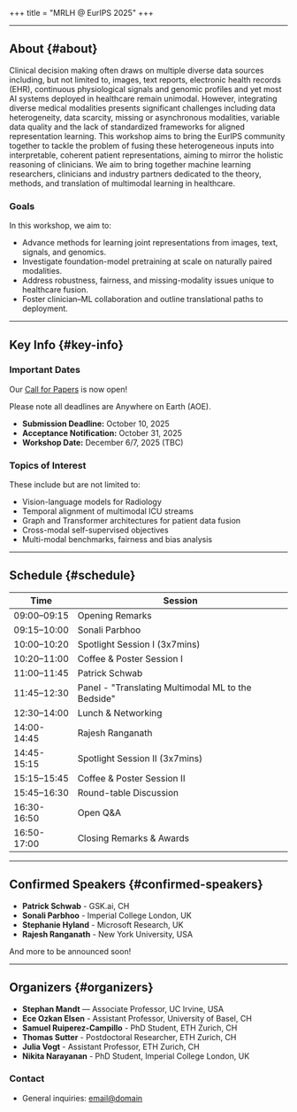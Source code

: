 +++
title = "MRLH @ EurIPS 2025"
+++

---

<section id="about">

## About {#about}
Clinical decision making often draws on multiple diverse data sources including, but not limited to, images, text reports, electronic health records (EHR), continuous physiological signals and genomic profiles and yet most AI systems deployed in healthcare remain unimodal. However, integrating diverse medical modalities presents significant challenges including data heterogeneity, data scarcity, missing or asynchronous modalities, variable data quality and the lack of standardized frameworks for aligned representation learning. This workshop aims to bring the EurIPS community together to tackle the problem of fusing these heterogeneous inputs into interpretable, coherent patient representations, aiming to mirror the holistic reasoning of clinicians.
We aim to bring together machine learning researchers, clinicians and industry partners dedicated to the theory, methods, and translation of multimodal learning in healthcare.

### Goals
In this workshop, we aim to:
- Advance methods for learning joint representations from images, text, signals, and genomics.  
- Investigate foundation-model pretraining at scale on naturally paired modalities.  
- Address robustness, fairness, and missing-modality issues unique to healthcare fusion.  
- Foster clinician–ML collaboration and outline translational paths to deployment.  

</section>

---

<section id="key-info">

## Key Info {#key-info}

### Important Dates

Our [Call for Papers](@/cfp/_index.md) is now open!




Please note all deadlines are Anywhere on Earth (AOE).

- **Submission Deadline:** October 10, 2025
- **Acceptance Notification:** October 31, 2025 
- **Workshop Date:** December 6/7, 2025 (TBC)

### Topics of Interest

These include but are not limited to:

- Vision-language models for Radiology
- Temporal alignment of multimodal ICU streams
- Graph and Transformer architectures for patient data fusion
- Cross-modal self-supervised objectives
- Multi-modal benchmarks, fairness and bias analysis


</section>

---

<section id="schedule">

## Schedule {#schedule}

| Time        | Session                                  |
|-------------|-------------------------------------------|
| 09:00–09:15 | Opening Remarks                           |
| 09:15–10:00 | Sonali Parbhoo                            |
| 10:00–10:20 | Spotlight Session I (3x7mins)             |
| 10:20–11:00 | Coffee & Poster Session I                 |
| 11:00–11:45 | Patrick Schwab                            |
| 11:45–12:30 | Panel - "Translating Multimodal ML to the Bedside" |
| 12:30–14:00 | Lunch & Networking                        |
| 14:00-14:45 | Rajesh Ranganath                          |
| 14:45-15:15 | Spotlight Session II (3x7mins)            |
| 15:15–15:45 | Coffee & Poster Session II                |
| 15:45–16:30 | Round-table Discussion                    |
| 16:30-16:50 | Open Q&A                                  |
| 16:50-17:00 | Closing Remarks & Awards                  |

</section>

---

<section id="speakers">

## Confirmed Speakers {#confirmed-speakers}

- **Patrick Schwab** - GSK.ai, CH
- **Sonali Parbhoo** - Imperial College London, UK
- **Stephanie Hyland** - Microsoft Research, UK
- **Rajesh Ranganath** - New York University, USA

And more to be announced soon!


</section>

---

<section id="organizers">

## Organizers {#organizers}

- **Stephan Mandt** — Associate Professor, UC Irvine, USA
- **Ece Ozkan Elsen** - Assistant Professor, University of Basel, CH
- **Samuel Ruiperez-Campillo** - PhD Student, ETH Zurich, CH
- **Thomas Sutter** - Postdoctoral Researcher, ETH Zurich, CH
- **Julia Vogt** - Assistant Professor, ETH Zurich, CH
- **Nikita Narayanan** - PhD Student, Imperial College London, UK


### Contact
- General inquiries: <email@domain>

</section>

